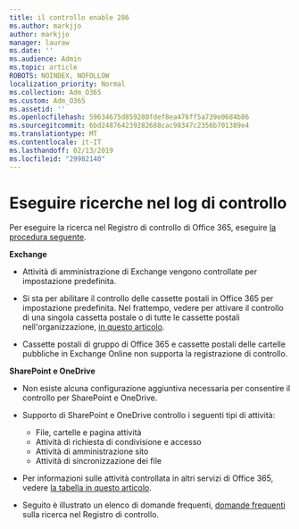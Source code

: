 ```yaml
---
title: il controllo enable 286
ms.author: markjjo
author: markjjo
manager: lauraw
ms.date: ''
ms.audience: Admin
ms.topic: article
ROBOTS: NOINDEX, NOFOLLOW
localization_priority: Normal
ms.collection: Adm_O365
ms.custom: Adm_O365
ms.assetid: ''
ms.openlocfilehash: 59634675d859280fdef8ea476ff5a739e0684b86
ms.sourcegitcommit: 6bd248764239282688cac98347c2356b701389e4
ms.translationtype: MT
ms.contentlocale: it-IT
ms.lasthandoff: 02/13/2019
ms.locfileid: "29982140"
---
```

# <a name="search-the-audit-log"></a>Eseguire ricerche nel log di controllo

Per eseguire la ricerca nel Registro di controllo di Office 365, eseguire [la procedura seguente](https://docs.microsoft.com/office365/securitycompliance/search-the-audit-log-in-security-and-compliance#search-the-audit-log). 

**Exchange**

- Attività di amministrazione di Exchange vengono controllate per impostazione predefinita.

- Si sta per abilitare il controllo delle cassette postali in Office 365 per impostazione predefinita. Nel frattempo, vedere per attivare il controllo di una singola cassetta postale o di tutte le cassette postali nell'organizzazione, [in questo articolo](https://docs.microsoft.com/office365/securitycompliance/enable-mailbox-auditing).

- Cassette postali di gruppo di Office 365 e cassette postali delle cartelle pubbliche in Exchange Online non supporta la registrazione di controllo.

**SharePoint e OneDrive**

- Non esiste alcuna configurazione aggiuntiva necessaria per consentire il controllo per SharePoint e OneDrive.

- Supporto di SharePoint e OneDrive controllo i seguenti tipi di attività: 

    - File, cartelle e pagina attività
    - Attività di richiesta di condivisione e accesso
    - Attività di amministrazione sito
    - Attività di sincronizzazione dei file

- Per informazioni sulle attività controllata in altri servizi di Office 365, vedere [la tabella in questo articolo](https://docs.microsoft.com/office365/securitycompliance/search-the-audit-log-in-security-and-compliance#audited-activities).

- Seguito è illustrato un elenco di domande frequenti, [domande frequenti](https://docs.microsoft.com/office365/securitycompliance/search-the-audit-log-in-security-and-compliance#frequently-asked-questions) sulla ricerca nel Registro di controllo.
